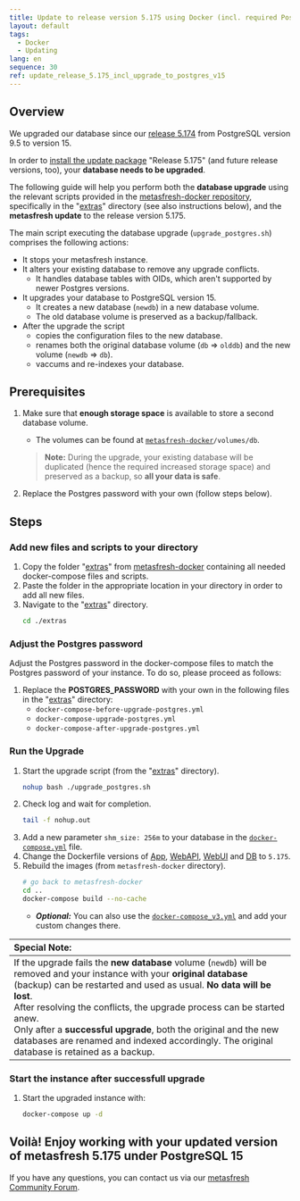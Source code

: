 ```yaml
---
title: Update to release version 5.175 using Docker (incl. required PostgreSQL database upgrade)
layout: default
tags:
  - Docker
  - Updating
lang: en
sequence: 30
ref: update_release_5.175_incl_upgrade_to_postgres_v15
---
```


<!--
See also original issue comment: https://github.com/metasfresh/me03/issues/17356#issuecomment-1798485895
-->

## Overview
We upgraded our database since our [release 5.174](https://metasfresh.com/2022/03/25/release-5-174/) from PostgreSQL version 9.5 to version 15.

In order to [install the update package](https://docs.metasfresh.org/installation_collection/EN/install_Release_Candidate_using_docker.html) "Release 5.175" (and future release versions, too), your **database needs to be upgraded**.

The following guide will help you perform both the **database upgrade** using the relevant scripts provided in the [metasfresh-docker repository](https://github.com/metasfresh/metasfresh-docker), specifically in the "[extras](https://github.com/metasfresh/metasfresh-docker/tree/master/extras)" directory (see also instructions below), and the **metasfresh update** to the release version 5.175.

The main script executing the database upgrade (`upgrade_postgres.sh`) comprises the following actions:
- It stops your metasfresh instance.
- It alters your existing database to remove any upgrade conflicts.
    - It handles database tables with OIDs, which aren't supported by newer Postgres versions.
- It upgrades your database to PostgreSQL version 15.
    - It creates a new database (`newdb`) in a new database volume.
    - The old database volume is preserved as a backup/fallback.
- After the upgrade the script
    - copies the configuration files to the new database.
    - renames both the original database volume (`db` => `olddb`) and the new volume (`newdb` => `db`).
    - vaccums and re-indexes your database.

## Prerequisites
1. Make sure that **enough storage space** is available to store a second database volume.
    - The volumes can be found at [`metasfresh-docker`](https://github.com/metasfresh/metasfresh-docker)`/volumes/db`.
    >**Note:** During the upgrade, your existing database will be duplicated (hence the required increased storage space) and preserved as a backup, so **all your data is safe**.

1. Replace the Postgres password with your own (follow steps below).

## Steps

### Add new files and scripts to your directory
1. Copy the folder "[extras](https://github.com/metasfresh/metasfresh-docker/tree/master/extras)" from [metasfresh-docker](https://github.com/metasfresh/metasfresh-docker) containing all needed docker-compose files and scripts.
1. Paste the folder in the appropriate location in your directory in order to add all new files.
1. Navigate to the "[extras](https://github.com/metasfresh/metasfresh-docker/tree/master/extras)" directory.
    ```sh
    cd ./extras
    ```

### Adjust the Postgres password
Adjust the Postgres password in the docker-compose files to match the Postgres password of your instance. To do so, please proceed as follows:
1. Replace the **POSTGRES_PASSWORD** with your own in the following files in the "[extras](https://github.com/metasfresh/metasfresh-docker/tree/master/extras)" directory:
    - `docker-compose-before-upgrade-postgres.yml`
    - `docker-compose-upgrade-postgres.yml`
    - `docker-compose-after-upgrade-postgres.yml`

### Run the Upgrade
1. Start the upgrade script (from the "[extras](https://github.com/metasfresh/metasfresh-docker/tree/master/extras)" directory).
    ```sh
    nohup bash ./upgrade_postgres.sh
    ```
1. Check log and wait for completion.
    ```sh
    tail -f nohup.out
    ```
1. Add a new parameter `shm_size: 256m` to your database in the [`docker-compose.yml`](https://github.com/metasfresh/metasfresh-docker/blob/master/docker-compose.yml) file.
1. Change the Dockerfile versions of [App](https://github.com/metasfresh/metasfresh-docker/blob/master/app/Dockerfile), [WebAPI](https://github.com/metasfresh/metasfresh-docker/blob/master/webapi/Dockerfile), [WebUI](https://github.com/metasfresh/metasfresh-docker/blob/master/webui/Dockerfile) and [DB](https://github.com/metasfresh/metasfresh-docker/blob/master/db/Dockerfile) to `5.175`.
1. Rebuild the images (from `metasfresh-docker` directory).
    ```sh
    # go back to metasfresh-docker
    cd ..
    docker-compose build --no-cache
    ```
    - ***Optional:*** You can also use the [`docker-compose_v3.yml`](https://github.com/metasfresh/metasfresh-docker/blob/master/docker-compose_v3.yml) and add your custom changes there.

| Special Note: |
| :--- |
| If the upgrade fails the **new database** volume (`newdb`) will be removed and your instance with your **original database** (backup) can be restarted and used as usual. **No data will be lost**.<br>After resolving the conflicts, the upgrade process can be started anew.<br>Only after a **successful upgrade**, both the original and the new databases are renamed and indexed accordingly. The original database is retained as a backup. |

### Start the instance after successfull upgrade
1. Start the upgraded instance with:
    ```sh
    docker-compose up -d
    ```

## Voilà! Enjoy working with your updated version of metasfresh 5.175 under PostgreSQL 15
If you have any questions, you can contact us via our [metasfresh Community Forum](https://forum.metasfresh.org/).
